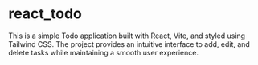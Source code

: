 # react_todo
This is a simple Todo application built with React, Vite, and styled using Tailwind CSS. The project provides an intuitive interface to add, edit, and delete tasks while maintaining a smooth user experience.
